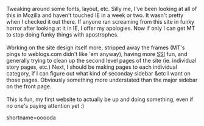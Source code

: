 Tweaking around some fonts, layout, etc.  Silly me, I've been looking at all of this in Mozilla and haven't touched IE in a week or two.  It wasn't pretty when I checked it out there.  If anyone ran screaming from this site in funky horror after looking at it in IE, I offer my apologies.  Now if only I can get MT to stop doing funky things with apostrophes.
<br /><br />
Working on the site design itself more, stripped away the frames (MT's pings to weblogs.com didn't like 'em anyway), having more <a href="http://www.decafbad.com/twiki/bin/view/Main/SSI">SSI</a> fun, and generally trying to clean up the second level pages of the site (ie. individual story pages, etc.)  Next, I should be making pages to each individual category, if I can figure out what kind of seconday sidebar &amp;etc I want on those pages.  Obviously something more understated than the major sidebar on the front page.
<br /><br />
This is fun, my first website to actually be up and doing something, even if no one's paying attention yet :)
<!--more-->
shortname=ooooda
